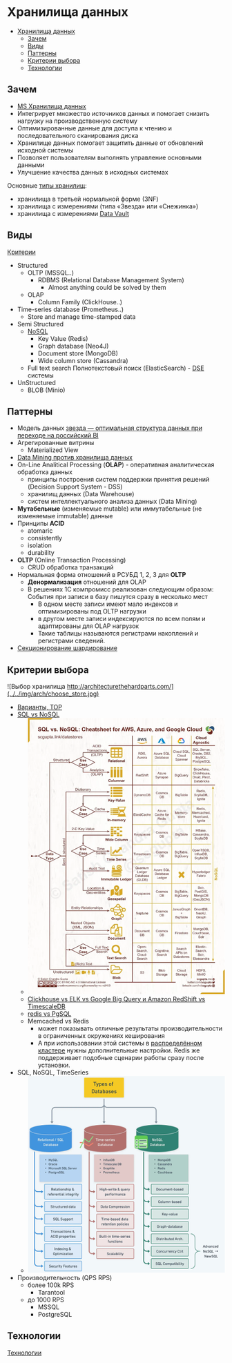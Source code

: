 # Хранилища данных

- [Хранилища данных](#хранилища-данных)
  - [Зачем](#зачем)
  - [Виды](#виды)
  - [Паттерны](#паттерны)
  - [Критерии выбора](#критерии-выбора)
  - [Технологии](#технологии)

## Зачем

- [MS Хранилища данных](https://docs.microsoft.com/ru-ru/azure/architecture/guide/technology-choices/data-store-overview)
- Интегрирует множество источников данных и помогает снизить нагрузку на производственную систему
- Оптимизированные данные для доступа к чтению и последовательного сканирования диска
- Хранилище данных помогает защитить данные от обновлений исходной системы
- Позволяет пользователям выполнять управление основными данными
- Улучшение качества данных в исходных системах

Основные [типы хранилищ](https://yandex.cloud/ru/docs/glossary/datavault
):

- хранилища в третьей нормальной форме (3NF)
- хранилища с измерениями (типа «Звезда» или «Снежинка»)
- хранилища с измерениями [Data Vault](../pattern/system.design/data.vault.md)

## Виды

[Критерии](../arch.criteria.md)

- Structured
  - OLTP (MSSQL..)
    - RDBMS (Relational Database Management System)
      - Almost anything could be solved by them
  - OLAP
    - Column Family (ClickHouse..)
- Time-series database (Prometheus..)
  - Store and manage time-stamped data
- Semi Structured
  - [NoSQL](store.nosql.md)
    - Key Value (Redis)
    - Graph database (Neo4J)
    - Document store (MongoDB)
    - Wide column store (Cassandra)
  - Full text search Полнотекстовый поиск (ElasticSearch) - [DSE](dse.md) системы
- UnStructured
  - BLOB (Minio)

## Паттерны

- Модель данных [звезда — оптимальная структура данных при переходе на российский BI](https://habr.com/ru/company/visiology/blog/678346/)
- Агрегированные витрины
  - Materialized View
- [Data Mining против хранилища данных](https://coderlessons.com/tutorials/bolshie-dannye-i-analitika/teoriia-khraneniia-dannykh/21-data-mining-protiv-khranilishcha-dannykh)
- On-Line Analitical Processing (__OLAP__) - оперативная аналитическая обработка данных
  - принципы построения систем поддержки принятия решений (Decision Support System - DSS)
  - хранилищ данных (Data Warehouse)
  - систем интеллектуального анализа данных (Data Mining)
- __Мутабельные__ (изменяемые mutable) или иммутабельные (не изменяемые immutable) данные
- Принципы __ACID__
  - atomaric
  - consistently
  - isolation
  - durability
- __OLTP__ (Online Transaction Processing)
  - CRUD обработка транзакций
- Нормальная форма отношений в РСУБД 1, 2, 3 для __OLTP__
  - __Денормализация__ отношений для OLAP
  - В решениях 1С компромисс реализован следующим образом: События при записи в базу пишутся сразу в несколько мест
    - В одном месте записи имеют мало индексов и оптимизированы под OLTP нагрузки
    - в другом месте записи индексируются по всем полям и адаптированы для OLAP нагрузок
    - Такие таблицы называются регистрами накоплений и регистрами сведений.
- [Секционирование шардирование](../pattern/performance/shard.db.md)
  
## Критерии выбора

![Выбор хранилища http://architecturethehardparts.com/](../../img/arch/choose_store.jpg)

- [Варианты, TOP](https://db-engines.com/en/ranking)
- [SQL vs NoSQL](https://towardsdatascience.com/datastore-choices-sql-vs-nosql-database-ebec24d56106)
  - ![choose](../../img/technology/store/sql.vs.nosql.webp)
  - [Clickhouse vs ELK vs Google Big Query и Amazon RedShift vs TimescaleDB](https://habr.com/ru/company/ua-hosting/blog/483112/)
  - [redis vs PgSQL](https://habr.com/ru/company/cloud_mts/blog/716548/)
  - Memcached vs Redis
    - может показывать отличные результаты производительности в ограниченных окружениях кеширования
    - А при использовании этой системы в [распределённом кластере](https://habr.com/ru/company/wunderfund/blog/685894/) нужны дополнительные настройки. Redis же поддерживает подобные сценарии работы сразу после установки.
- SQL, NoSQL, TimeSeries
  - ![плюсы-минусы](../../img/technology/db/types.db.jpeg)
- Производительность (QPS RPS)
    - более 100k RPS
      - Tarantool
    - до 1000 RPS
      - MSSQL
      - PostgreSQL

## Технологии

[Технологии](../../technology/store.md)
